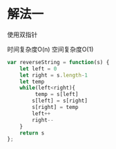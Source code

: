 # 解法一

使用双指针

时间复杂度O(n)
空间复杂度O(1)

```javascript
var reverseString = function(s) {
    let left = 0
    let right = s.length-1
    let temp
    while(left<right){
         temp = s[left]
        s[left] = s[right]
        s[right] = temp
        left++
        right--
    }
    return s
};
```